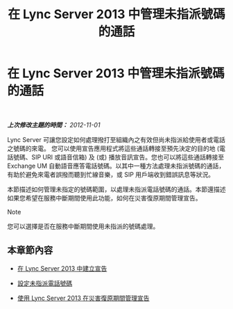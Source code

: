 ﻿---
title: 在 Lync Server 2013 中管理未指派號碼的通話
TOCTitle: 在 Lync Server 2013 中管理未指派號碼的通話
ms:assetid: a45a7546-5ee6-4c1e-ab13-20a71a058f80
ms:mtpsurl: https://technet.microsoft.com/zh-tw/library/JJ688167(v=OCS.15)
ms:contentKeyID: 49890245
ms.date: 08/24/2015
mtps_version: v=OCS.15
ms.translationtype: HT
---

# 在 Lync Server 2013 中管理未指派號碼的通話

 

_**上次修改主題的時間：** 2012-11-01_

Lync Server 可讓您設定如何處理撥打至組織內之有效但尚未指派給使用者或電話之號碼的來電。 您可以使用宣告應用程式將這些通話轉接至預先決定的目的地 (電話號碼、SIP URI 或語音信箱) 及 (或) 播放音訊宣告。您也可以將這些通話轉接至 Exchange UM 自動語音應答電話號碼。以其中一種方法處理未指派號碼的通話，有助於避免來電者誤撥而聽到忙線音樂，或 SIP 用戶端收到錯誤訊息等狀況。

本節描述如何管理未指定的號碼範圍，以處理未指派電話號碼的通話。本節還描述如果您希望在服務中斷期間使用此功能，如何在災害復原期間管理宣告。

> [!NOTE]  
> 您可以選擇是否在服務中斷期間使用未指派的號碼處理。



## 本章節內容

  - [在 Lync Server 2013 中建立宣告](lync-server-2013-create-an-announcement.md)

  - [設定未指派電話號碼](lync-server-2013-configure-unassigned-phone-numbers.md)

  - [使用 Lync Server 2013 在災害復原期間管理宣告](lync-server-2013-manage-announcements-during-disaster-recovery.md)

